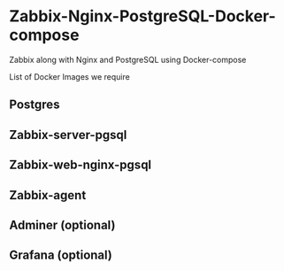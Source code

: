 # Zabbix-Nginx-PostgreSQL-Docker-compose
Zabbix along with Nginx and PostgreSQL using Docker-compose

List of Docker Images we require
## Postgres
## Zabbix-server-pgsql
## Zabbix-web-nginx-pgsql
## Zabbix-agent
## Adminer (optional)
## Grafana (optional)
